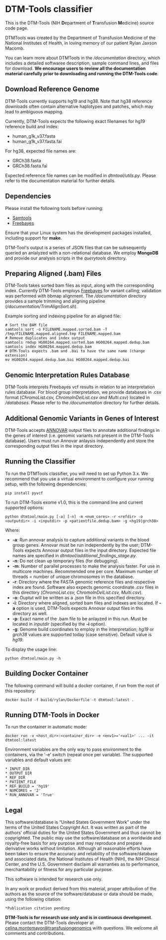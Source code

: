 # DTM-Tools classifier
This is the DTM-Tools (NIH **D**epartment of **T**ransfusion **M**edicine) source code page. 

DTMTools was created by the Department of Transfusion Medicine of the National Institutes of Health, in loving memory of our patient Rylan Jaxson Macomb.

You can learn more about DTMTools in the _/documentation_ directory, which includes a detailed softwaree description, sample command lines, and files for download. **We encourage users to review all the documentation material carefully prior to downloading and running the DTM-Tools code**.

## Download Reference Genome

DTM-Tools currently supports hg19 and hg38. Note that hg38 reference downloads often contain alternative haplotypes and patches, which may lead to ambiguous mapping. 

Currently, DTM-Tools expects the following exact filenames for hg19 reference build and index:

* human\_g1k\_v37.fasta
* human\_g1k\_v37.fasta.fai

For hg38, expected file names are:

* GRCh38.fasta
* GRCh38.fasta.fai

Expected reference file names can be modified in _dtmtool/utils.py_. Please refer to the documentation material for further details.

## Dependencies
Please install the following tools before running:

[freebayes]:https://github.com/ekg/freebayes
[samtools]:http://www.htslib.org/

* [Samtools][samtools]
* [Freebayes][freebayes]

Ensure that your Linux system has the development packages installed, including support for **make**.

DTM-Tool's output is a series of JSON files that can be subsequently queried an anlalyzed with a non-relational database. We employ **MongoDB** and provide our analysis scripts in the _querytools_ directory.

## Preparing Aligned (.bam) Files

DTM-Tools takes sorted bam files as input, along with the corresponding index. Currently DTM-Tools employs [Freebayes][freebayes] for variant calling; validation was performed with bbmap alignment. The  _/documentation_ directory provides a sample trimming and aligning pipeline (_/documentation/TrimAlignSort.sh_). 

Example sorting and indexing pipeline for an aligned file:	

	# Sort the BAM file
	samtools sort -o FILENAME.mapped.sorted.bam -T /tmp/FILENAME.mapped.aligned.tmp FILENAME.mapped.bam
	# Remove duplicates and index output
	samtools rmdup HG00264.mapped.sorted.bam HG00264.mapped.dedup.bam
	samtools index HG00264.mapped.dedup.bam 
	# DTM-Tools expects .bam and .bai to have the same name (change extension)
	mv HG00264.mapped.dedup.bam.bai HG00264.mapped.dedup.bai
	
## Genomic Interpretation Rules Database

DTM-Tools interprets Freebayes vcf results in relation to an interpretation rules database. For blood group interpretation, we provide databases in .csv format (_ChromoList.csv, ChromoInDelList.csv and Multi.csv_) located in _/databases_. Please refer to the _/documentation_ directory for further details.

## Additional Genomic Variants in Genes of Interest
[Annovar webpage]: http://annovar.openbioinformatics.org/en/latest/
DTM-Tools accepts [ANNOVAR][Annovar webpage] output files to annotate additional findings in the genes of interest (i.e. genomic variants not present in the DTM-Tools database). Users must run Annovar anlaysis independently and store the corresponding output files in the input directory.

## Running the Classifier

To run the DTMTools classifier, you will need to set up Python 3.x. We recommend that you use a virtual environment to configure your running setup, with the following dependencies:

	pip install pyvcf
	
To run DTM-Tools exome v1.0, this is the command line and current supported options:

	python dtmtool/main.py [-a] [-n] -m <num_cores> -r <refdir> -o <outputdir> -i <inputdir> -p <patientfile.dedup.bam> -g <hg19|grch38>
		
Where:

- **-a**: Run annovar analysis to capture additional variants in the blood group genes. Annovar must be run independently by the user; DTM-Tools expects Annovar output files in the input directory. Expected file names are specified in _dtmtool/additional\_findings\_stage.py_.
- **-n**: Do not clean up temporary files (for debugging).
- **-m**: Number of parallel processes to make the analysis faster. For use in multicore machines. Recommended one per core. Maximum number of threads = number of unique chromosomes in the database.
- **-r**: Directory where the FASTA genomic reference files and respective index are found. Software also expects genomic coordinate .csv files in this directory (_ChromoList.csv, ChromoInDelList.csv, Multi.csv_).
- **-o**: Ouptut will be written as a .json file in this specified directory.
- **-i**: Directory where aligned, sorted bam files and indexes are located. If **-a** option is used, DTM-Tools expects Annovar output files in this directory as well.
- **-p**: Exact name of the .bam file to be anlayzed in this run. Must be located in _inputdir_ (specified by the **-i** option).
- **-g**: Genome build coordinates to employ in the interpretation;  *hg19* or *grch38* values are supported today (case sensitive). Default value is _hg19_.

To display the usage line:

```
python dtmtool/main.py -h
```

## Building Docker Container

The following command will build a docker container, if run from the root of this repository:

```
docker build -f build/rylan/Dockerfile -t dtmtool:latest .
```

## Running DTM-Tools in Docker
To run the container in automatic mode:
```
docker run -v <host_dir>:<container_dir> -e <env1>='<val1>' ... -it dtmtool:latest
```

Environment variables are the only way to pass environment to the containers, via the '-e' switch (repeat once per variable).
The supported variables and default values are:

```
* INPUT_DIR
* OUTPUT_DIR
* REF_DIR
* PATIENT_FILE
* REF_BUILD = 'hg19'
* NUMCORES = '2'
* RUN_ANNOVAR = 'True'
```
## Legal

This software/database is “United States Government Work” under the terms of the United States Copyright Act. It was written as part of the authors’ official duties for the United States Government and thus cannot be copyrighted. The public may use the software/database on a worldwide and royalty-free basis for any purpose and may reproduce and prepare derivative works without limitation. Although all reasonable efforts have been taken to ensure the accuracy and reliability of the software/database and associated data, the National Institutes of Health (NIH), the NIH Clinical Center, and the U.S. Government disclaim all warranties as to performance, merchantability or fitness for any particular purpose.

This software is intended for research use only.

In any work or product derived from this material, proper attribution of the authors as the source of the software/database or data should be made, using the following citation:

```
*Publication citation pending
```

**DTM-Tools is for research use only and is in continuous development**. Please contact the DTM-Tools developer at <celina.montemayor@transfusiongenomics> wiith questions. We welcome all comments and contributions.

